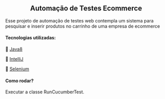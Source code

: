 

 
<h2 align="center"> Automação de Testes Ecommerce </h2>

Esse projeto de automação de testes web contempla um 
sistema para pesquisar e inserir produtos
no carrinho de uma empresa de ecommerce 

#### Tecnologias utilizadas:

:small_blue_diamond: [Java8](#Java8)

:small_blue_diamond: [IntelliJ](#IntelliJ)

:small_blue_diamond: [Selenium](#Selenium)


#### Como rodar?

Executar a classe RunCucumberTest.


